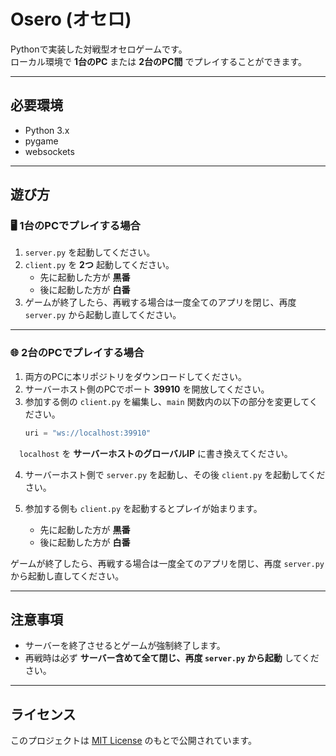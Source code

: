 # Osero (オセロ)

Pythonで実装した対戦型オセロゲームです。  
ローカル環境で **1台のPC** または **2台のPC間** でプレイすることができます。

---

## 必要環境
- Python 3.x
- pygame
- websockets

---

## 遊び方

### 🖥️ 1台のPCでプレイする場合
1. `server.py` を起動してください。  
2. `client.py` を **2つ** 起動してください。  
   - 先に起動した方が **黒番**  
   - 後に起動した方が **白番**  
3. ゲームが終了したら、再戦する場合は一度全てのアプリを閉じ、再度 `server.py` から起動し直してください。  

---

### 🌐 2台のPCでプレイする場合
1. 両方のPCに本リポジトリをダウンロードしてください。  
2. サーバーホスト側のPCでポート **39910** を開放してください。  
3. 参加する側の `client.py` を編集し、`main` 関数内の以下の部分を変更してください。  
   ```python
   uri = "ws://localhost:39910"
   ```
　`localhost` を **サーバーホストのグローバルIP** に書き換えてください。  

4. サーバーホスト側で `server.py` を起動し、その後 `client.py` を起動してください。  
5. 参加する側も `client.py` を起動するとプレイが始まります。  

   - 先に起動した方が **黒番**  
   - 後に起動した方が **白番**  

ゲームが終了したら、再戦する場合は一度全てのアプリを閉じ、再度 `server.py` から起動し直してください。  

---

## 注意事項
- サーバーを終了させるとゲームが強制終了します。  
- 再戦時は必ず **サーバー含めて全て閉じ、再度 `server.py` から起動** してください。  

---

## ライセンス
このプロジェクトは [MIT License](LICENSE) のもとで公開されています。  

